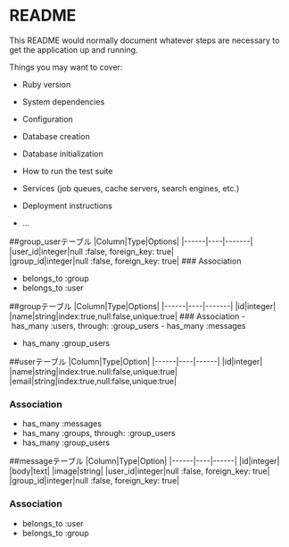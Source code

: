 # README

This README would normally document whatever steps are necessary to get the
application up and running.

Things you may want to cover:

* Ruby version

* System dependencies

* Configuration

* Database creation

* Database initialization

* How to run the test suite

* Services (job queues, cache servers, search engines, etc.)

* Deployment instructions

* ...

##group_userテーブル
|Column|Type|Options|
|------|----|-------|
|user_id|integer|null :false, foreign_key: true|
|group_id|integer|null :false, foreign_key: true|
### Association
- belongs_to :group
- belongs_to :user


##groupテーブル
|Column|Type|Options|
|------|----|-------|
|id|integer|
|name|string|index:true,null:false,unique:true|
### Association
- has_many :users, through: :group_users
- has_many :messages
- has_many :group_users


##userテーブル
|Column|Type|Option|
|------|----|------|
|id|integer|
|name|string|index:true.null:false,unique:true|
|email|string|index:true,null:false,unique:true|
### Association
- has_many :messages
- has_many :groups, through: :group_users
- has_many :group_users


##messageテーブル
|Column|Type|Option|
|------|----|------|
|id|integer|
|body|text|
|image|string|
|user_id|integer|null :false, foreign_key: true|
|group_id|integer|null :false, foreign_key: true|
### Association
- belongs_to :user
- belongs_to :group

